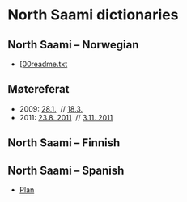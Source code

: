# North Saami dictionaries

## North Saami – Norwegian
* [[00readme.txt](smenob_readme.txt)

##  Møtereferat

* 2009:
   [28.1.](../admin/dicts/Meeting_2009-01-28.txt)  //
   [18.3.](../admin/dicts/Meeting_2009-03-18.html)
* 2011:
  [23.8. 2011](../admin/dicts/Meeting_2011-08-23.html)  //
  [3.11. 2011](../admin/dicts/Meeting_2011-11-03.html)


## North Saami – Finnish

## North Saami – Spanish
* [Plan](spadict/SpanishNortSaami.html)
